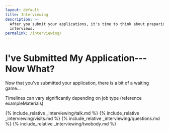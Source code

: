 ```yaml
---
layout: default
title: Interviewing
description: >-
  After you submit your applications, it's time to think about preparing for 
  interviews.
permalink: /interviewing/
---
```


# I've Submitted My Application---Now What?

Now that you've submitted your application, there is a bit of a waiting game...

Timelines can vary significantly depending on job type (reference exampleMaterials)



{% include_relative _interviewing/talk.md %}
{% include_relative _interviewing/visits.md %}
{% include_relative _interviewing/questions.md %}
{% include_relative _interviewing/twobody.md %}
